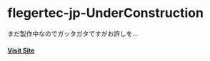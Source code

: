 # flegertec-jp-UnderConstruction

まだ製作中なのでガッタガタですがお許しを…

#### <a href="https://Atuatu-Hhakumai.github.io" target="_blank">Visit Site</a>
